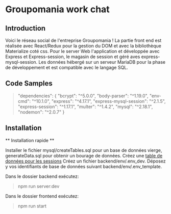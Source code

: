 # Groupomania work chat

## Introduction

Voici le réseau social de l'entreprise Groupomania !
La partie front end est réalisée avec React/Redux pour la gestion du DOM et avec la bibliothèque Materialize coté css.
Pour le server Web l'application et développée avec Express et Express-session, le magasin de session et géré aves express-mysql-session. Les données hébergé sur un serveur MariaDB pour la phase de développement et est compatible avec le langage SQL. 

## Code Samples

>"dependencies": {
>	"bcrypt": "^5.0.0",
>	"body-parser": "^1.19.0",
>	"env-cmd": "^10.1.0",
>	"express": "^4.17.1",
>	"express-mysql-session": "^2.1.5",
>	"express-session": "^1.17.1",
>	"multer": "^1.4.2",
>	"mysql": "^2.18.1",
>	"nodemon": "^2.0.7"
> }

## Installation

** Installation rapide ** 

Installer le fichier mysql/createTables.sql pour un base de données vierge, generateData.sql pour obtenir un bourage de données.
Créez une [table de données pour les sessions](https://github.com/chill117/express-mysql-session/blob/master/schema.sql)
Créez un fichier backend/env/.env_dev. Déposez y vos identifiants de base de données suivant backend/env/.env_template.

Dans le dossier backend exécutez:
>npm run server:dev

Dans le dossier frontend exécutez:
>npm run start